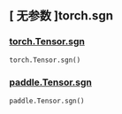 ## [ 无参数 ]torch.sgn
### [torch.Tensor.sgn](https://pytorch.org/docs/stable/generated/torch.Tensor.sgn.html#torch.Tensor.sgn)

```python
torch.Tensor.sgn()
```

### [paddle.Tensor.sgn](https://www.paddlepaddle.org.cn/documentation/docs/zh/api/paddle/Tensor_cn.html#sgn-name-none)

```python
paddle.Tensor.sgn()
```

